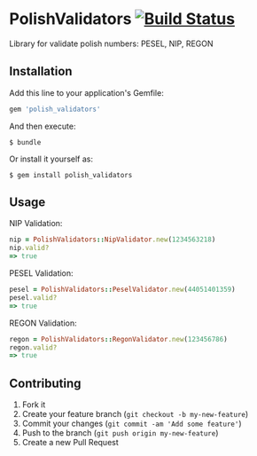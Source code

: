# PolishValidators [![Build Status](https://travis-ci.org/dbackowski/polish_cell_number_checker.svg)](https://travis-ci.org/dbackowski/polish_cell_number_checker)

Library for validate polish numbers: PESEL, NIP, REGON

## Installation

Add this line to your application's Gemfile:

```ruby
gem 'polish_validators'
```

And then execute:

    $ bundle

Or install it yourself as:

    $ gem install polish_validators

## Usage

NIP Validation:

```ruby
nip = PolishValidators::NipValidator.new(1234563218)
nip.valid?
=> true
```

PESEL Validation:

```ruby
pesel = PolishValidators::PeselValidator.new(44051401359)
pesel.valid?
=> true
```

REGON Validation:

```ruby
regon = PolishValidators::RegonValidator.new(123456786)
regon.valid?
=> true
```

## Contributing

1. Fork it
2. Create your feature branch (`git checkout -b my-new-feature`)
3. Commit your changes (`git commit -am 'Add some feature'`)
4. Push to the branch (`git push origin my-new-feature`)
5. Create a new Pull Request
